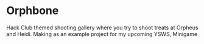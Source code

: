 # Orphbone
Hack Club themed shooting gallery where you try to shoot treats at Orpheus and Heidi. Making as an example project for my upcoming YSWS, Minigame
